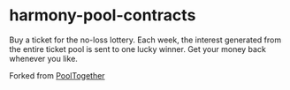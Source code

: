 # harmony-pool-contracts
Buy a ticket for the no-loss lottery. Each week, the interest generated from the entire ticket pool is sent to one lucky winner. Get your money back whenever you like.

Forked from [PoolTogether](https://github.com/pooltogether/pooltogether-pool-contracts)
